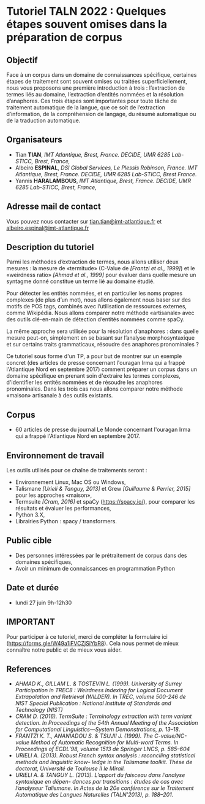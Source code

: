 # Tutoriel TALN 2022 : Quelques étapes souvent omises dans la préparation de corpus

## Objectif

Face à un corpus dans un domaine de connaissances spécifique, certaines étapes de traitement sont souvent omises ou traitées superficiellement, nous vous proposons une première introduction à trois : l’extraction de termes liés au domaine, l’extraction d’entités nommées et la résolution d’anaphores. Ces trois étapes sont importantes pour toute tâche de traitement automatique de la langue, que ce soit de l’extraction d’information, de la compréhension de langage, du résumé automatique ou de la traduction automatique.

## Organisateurs


- Tian **TIAN**, *IMT Atlantique, Brest, France. DECIDE, UMR 6285 Lab-STICC, Brest, France,*
- Albeiro **ESPINAL**, *DSI Global Services, Le Plessis Robinson, France. IMT Atlantique, Brest, France.  DECIDE, UMR 6285 Lab-STICC, Brest France.*
- Yannis **HARALAMBOUS**, *IMT Atlantique, Brest, France. DECIDE, UMR 6285 Lab-STICC, Brest, France,*

## Adresse mail de contact
 
Vous pouvez nous contacter sur [tian.tian@imt-atlantique.fr](mailto:tian.tian@imt-atlantique.fr) et [albeiro.espinal@imt-atlantique.fr](mailto:albeiro.espinal@imt-atlantique.fr) 

## Description du tutoriel

Parmi les méthodes d’extraction de termes, nous allons utiliser deux mesures : la mesure de «termitude» (C-Value de
*[Frantzi et al., 1999]*) et le «weirdness ratio» *[Ahmad et al., 1999]* pour évaluer dans quelle mesure un syntagme donné
constitue un terme lié au domaine étudié. 

Pour détecter les entités nommées, et en particulier les noms propres complexes (de plus d’un mot), nous allons
également nous baser sur des motifs de POS tags, combinés avec l’utilisation de ressources externes, comme Wikipédia.
Nous allons comparer notre méthode «artisanale» avec des outils clé-en-main de détection d’entités nommées comme
spaCy.

La même approche sera utilisée pour la résolution d’anaphores : dans quelle mesure peut-on, simplement en se basant
sur l’analyse morphosyntaxique et sur certains traits grammaticaux, résoudre des anaphores pronominales ?

Ce tutoriel sous forme d'un TP, a pour but de montrer sur un exemple concret (des articles de presse concernant l'ouragan Irma qui a frappé l'Atlantique Nord en septembre 2017) comment préparer un corpus dans un  domaine spécifique en prenant soin d'extraire les termes complexes, d'identifier les entités nommées et de résoudre les anaphores pronominales.
Dans les trois cas nous allons comparer notre méthode «maison» artisanale à des outils existants.



## Corpus

- 60 articles de presse du journal Le Monde concernant l'ouragan Irma qui a frappé l'Atlantique Nord en septembre 2017.

## Environnement de travail

Les outils utilisés pour ce chaîne de traitements seront :

- Environnement Linux, Mac OS ou Windows, 
- Talismane *[Urieli & Tanguy, 2013]* et Grew *[Guillaume & Perrier, 2015]* pour les approches «maison»,  
- Termsuite *[Cram, 2016]* et spaCy (https://spacy.io/), pour comparer les résultats et évaluer les performances, 
- Python 3.X, 
- Librairies Python : spacy / transformers.

## Public cible

- Des personnes intéressées par le prétraitement de corpus dans des domaines spécifiques,
- Avoir un minimum de connaissances en programmation Python

## Date et durée

- lundi 27 juin 9h-12h30 

## IMPORTANT 

Pour participer à ce tutoriel, merci de compléter la formulaire ici (https://forms.gle/W49a1iFVCZjSiYbR8). 
Cela nous permet de mieux connaître notre public et de mieux vous aider. 

## References

- *AHMAD K., GILLAM L. & TOSTEVIN L. (1999). University of Surrey Participation in TREC8 :
Weirdness Indexing for Logical Document Extrapolation and Retrieval (WILDER). In TREC, volume 500-246 de
NIST Special Publication : National Institute of Standards and Technology (NIST)*
- *CRAM D. (2016). TermSuite : Terminology extraction with term variant detection. In Proceedings of the
54th Annual Meeting of the Association for Computational Linguistics—System Demonstrations, p. 13–18*.
- *FRANTZI K. T., ANANIADOU S. & TSUJII J. (1999). The C-value/NC-value Method of Automatic
Recognition for Multi-word Terms. In Proceedings of ECDL’98, volume 1513 de Springer LNCS, p. 585–604*
- *URIELI A. (2013). Robust French syntax analysis : reconciling statistical methods and linguistic know-
ledge in the Talismane toolkit. Thèse de doctorat, Université de Toulouse II le Mirail.*
- *URIELI A. & TANGUY L. (2013). L’apport du faisceau dans l’analyse syntaxique en dépen-
dances par transitions : études de cas avec l’analyseur Talismane. In Actes de la 20e conférence sur le Traitement
Automatique des Langues Naturelles (TALN’2013), p. 188–201.*


